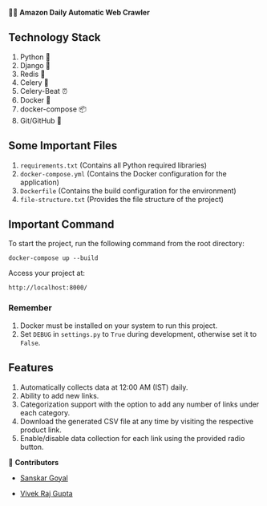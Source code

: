 🔎🚀 **Amazon Daily Automatic Web Crawler**

## Technology Stack
1. Python 🐍
2. Django 🎸
3. Redis 🔄
4. Celery 🌼
5. Celery-Beat ⏰
6. Docker 🐳
7. docker-compose 📦
8. Git/GitHub 🐙

## Some Important Files
1. `requirements.txt` (Contains all Python required libraries)
2. `docker-compose.yml` (Contains the Docker configuration for the application)
3. `Dockerfile` (Contains the build configuration for the environment)
4. `file-structure.txt` (Provides the file structure of the project)

## Important Command
To start the project, run the following command from the root directory:
```
docker-compose up --build
```

Access your project at:
```
http://localhost:8000/
```


### Remember
1. Docker must be installed on your system to run this project.
2. Set `DEBUG` in `settings.py` to `True` during development, otherwise set it to `False`.

## Features
1. Automatically collects data at 12:00 AM (IST) daily.
2. Ability to add new links.
3. Categorization support with the option to add any number of links under each category.
4. Download the generated CSV file at any time by visiting the respective product link.
5. Enable/disable data collection for each link using the provided radio button.

🙌 **Contributors**
- [Sanskar Goyal](https://github.com/Sanskargoyal608)

- [Vivek Raj Gupta](https://github.com/Vivek-raj-gupta-2002)
